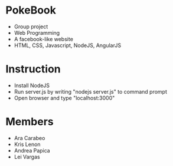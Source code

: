 # PokeBook
- Group project
- Web Programming
- A facebook-like website
- HTML, CSS, Javascript, NodeJS, AngularJS

# Instruction
- Install NodeJS
- Run server.js by writing "nodejs server.js" to command prompt
- Open browser and type "localhost:3000"

# Members
 - Ara Carabeo
 - Kris Lenon
 - Andrea Papica
 - Lei Vargas

